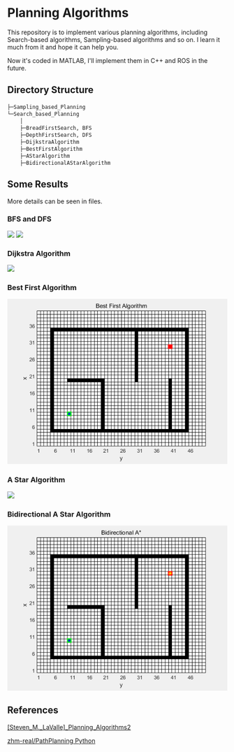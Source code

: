 # Planning Algorithms

This repository is to implement various planning algorithms, including Search-based algorithms, Sampling-based algorithms and so on. I learn it much from it and hope it can help you.

Now it's coded in MATLAB, I'll implement them in C++ and ROS in the future.

## Directory Structure


    ├─Sampling_based_Planning
    └─Search_based_Planning
        │  
        ├─BreadFirstSearch, BFS
        ├─DepthFirstSearch, DFS
        ├─DijkstraAlgorithm
        ├─BestFirstAlgorithm
        ├─AStarAlgorithm           
        ├─BidirectionalAStarAlgorithm       


## Some Results
More details can be seen in files.

### BFS and DFS
![]()![](Search_based_Planning/BreadFirstSearch/result.gif)
![]()![](Search_based_Planning/DepthFirstSearch/result.gif)

### Dijkstra Algorithm
![]()![](Search_based_Planning/DijkstraAlgorithm/result.gif)

### Best First Algorithm
![]()![](Search_based_Planning/BestFirstAlgorithm/result.gif)

### A Star Algorithm
![]()![](Search_based_Planning/AStarAlgorithm/result.gif)

### Bidirectional A Star Algorithm
![]()![](Search_based_Planning/BidirectionalAStarAlgorithm/result.gif)


## References
[]()[[Steven_M._LaValle]_Planning_Algorithms2](https://github.com/YaominJun/path_planning/blob/master/papers/%5BSteven_M._LaValle%5D_Planning_Algorithms2.pdf)

[]()[zhm-real/PathPlanning Python](https://github.com/YaominJun/PathPlanning.git)



